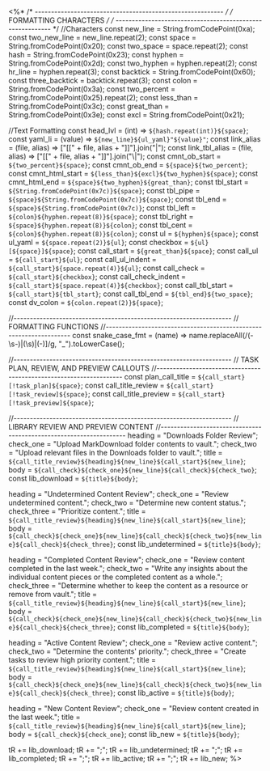 <%*
/* ---------------------------------------------------------- */
/*                    FORMATTING CHARACTERS                   */
/* ---------------------------------------------------------- */
//Characters
const new_line = String.fromCodePoint(0xa);
const two_new_line = new_line.repeat(2);
const space = String.fromCodePoint(0x20);
const two_space = space.repeat(2);
const hash = String.fromCodePoint(0x23);
const hyphen = String.fromCodePoint(0x2d);
const two_hyphen = hyphen.repeat(2);
const hr_line = hyphen.repeat(3);
const backtick = String.fromCodePoint(0x60);
const three_backtick = backtick.repeat(3);
const colon = String.fromCodePoint(0x3a);
const two_percent = String.fromCodePoint(0x25).repeat(2);
const less_than = String.fromCodePoint(0x3c);
const great_than = String.fromCodePoint(0x3e);
const excl = String.fromCodePoint(0x21);

//Text Formatting
const head_lvl = (int) => `${hash.repeat(int)}${space}`;
const yaml_li = (value) => `${new_line}${ul_yaml}"${value}"`;
const link_alias = (file, alias) => ["[[" + file, alias + "]]"].join("|");
const link_tbl_alias = (file, alias) => ["[[" + file, alias + "]]"].join("\\|");
const cmnt_ob_start = `${two_percent}${space}`;
const cmnt_ob_end = `${space}${two_percent}`;
const cmnt_html_start = `${less_than}${excl}${two_hyphen}${space}`;
const cmnt_html_end = `${space}${two_hyphen}${great_than}`;
const tbl_start = `${String.fromCodePoint(0x7c)}${space}`;
const tbl_pipe = `${space}${String.fromCodePoint(0x7c)}${space}`;
const tbl_end = `${space}${String.fromCodePoint(0x7c)}`;
const tbl_left = `${colon}${hyphen.repeat(8)}${space}`;
const tbl_right = `${space}${hyphen.repeat(8)}${colon}`;
const tbl_cent = `${colon}${hyphen.repeat(8)}${colon}`;
const ul = `${hyphen}${space}`;
const ul_yaml = `${space.repeat(2)}${ul}`;
const checkbox = `${ul}[${space}]${space}`;
const call_start = `${great_than}${space}`;
const call_ul = `${call_start}${ul}`;
const call_ul_indent = `${call_start}${space.repeat(4)}${ul}`;
const call_check = `${call_start}${checkbox}`;
const call_check_indent = `${call_start}${space.repeat(4)}${checkbox}`;
const call_tbl_start = `${call_start}${tbl_start}`;
const call_tbl_end = `${tbl_end}${two_space}`;
const dv_colon = `${colon.repeat(2)}${space}`;

//-------------------------------------------------------------------
// FORMATTING FUNCTIONS
//-------------------------------------------------------------------
const snake_case_fmt = (name) =>
  name.replaceAll(/(\-\s\-)|(\s)|(\-)]/g, "_").toLowerCase();

//-------------------------------------------------------------------
// TASK PLAN, REVIEW, AND PREVIEW CALLOUTS
//-------------------------------------------------------------------
const plan_call_title = `${call_start}[!task_plan]${space}`;
const call_title_review = `${call_start}[!task_review]${space}`;
const call_title_preview = `${call_start}[!task_preview]${space}`;

//-------------------------------------------------------------------
// LIBRARY REVIEW AND PREVIEW CONTENT
//-------------------------------------------------------------------
heading = "Downloads Folder Review";
check_one = "Upload MarkDownload folder contents to vault.";
check_two = "Upload relevant files in the Downloads folder to vault.";
title = `${call_title_review}${heading}${new_line}${call_start}${new_line}`;
body = `${call_check}${check_one}${new_line}${call_check}${check_two}`;
const lib_download = `${title}${body}`;

heading = "Undetermined Content Review";
check_one = "Review undetermined content.";
check_two = "Determine new content status.";
check_three = "Prioritize content.";
title = `${call_title_review}${heading}${new_line}${call_start}${new_line}`;
body = `${call_check}${check_one}${new_line}${call_check}${check_two}${new_line}${call_check}${check_three}`;
const lib_undetermined = `${title}${body}`;

heading = "Completed Content Review";
check_one = "Review content completed in the last week.";
check_two = "Write any insights about the individual content pieces or the completed content as a whole.";
check_three = "Determine whether to keep the content as a resource or remove from vault.";
title = `${call_title_review}${heading}${new_line}${call_start}${new_line}`;
body = `${call_check}${check_one}${new_line}${call_check}${check_two}${new_line}${call_check}${check_three}`;
const lib_completed = `${title}${body}`;

heading = "Active Content Review";
check_one = "Review active content.";
check_two = "Determine the contents' priority.";
check_three = "Create tasks to review high priority content.";
title = `${call_title_review}${heading}${new_line}${call_start}${new_line}`;
body = `${call_check}${check_one}${new_line}${call_check}${check_two}${new_line}${call_check}${check_three}`;
const lib_active = `${title}${body}`;

heading = "New Content Review";
check_one = "Review content created in the last week.";
title = `${call_title_review}${heading}${new_line}${call_start}${new_line}`;
body = `${call_check}${check_one}`;
const lib_new = `${title}${body}`;

tR += lib_download;
tR += ";";
tR += lib_undetermined;
tR += ";";
tR += lib_completed;
tR += ";";
tR += lib_active;
tR += ";";
tR += lib_new;
%>
